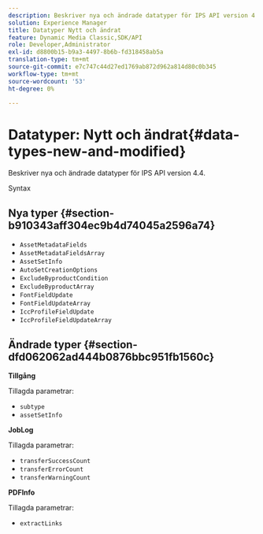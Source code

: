 ```yaml
---
description: Beskriver nya och ändrade datatyper för IPS API version 4.4.
solution: Experience Manager
title: Datatyper Nytt och ändrat
feature: Dynamic Media Classic,SDK/API
role: Developer,Administrator
exl-id: d8800b15-b9a3-4497-8b6b-fd318458ab5a
translation-type: tm+mt
source-git-commit: e7c747c44d27ed1769ab872d962a814d80c0b345
workflow-type: tm+mt
source-wordcount: '53'
ht-degree: 0%

---
```


# Datatyper: Nytt och ändrat{#data-types-new-and-modified}

Beskriver nya och ändrade datatyper för IPS API version 4.4.

Syntax

## Nya typer {#section-b910343aff304ec9b4d74045a2596a74}

* `AssetMetadataFields`
* `AssetMetadataFieldsArray`
* `AssetSetInfo`
* `AutoSetCreationOptions`
* `ExcludeByproductCondition`
* `ExcludeByproductArray`
* `FontFieldUpdate`
* `FontFieldUpdateArray`
* `IccProfileFieldUpdate`
* `IccProfileFieldUpdateArray`

## Ändrade typer {#section-dfd062062ad444b0876bbc951fb1560c}

**Tillgång**

Tillagda parametrar:

* `subtype`
* `assetSetInfo`

**JobLog**

Tillagda parametrar:

* `transferSuccessCount`
* `transferErrorCount`
* `transferWarningCount`

**PDFInfo**

Tillagda parametrar:

* `extractLinks`
